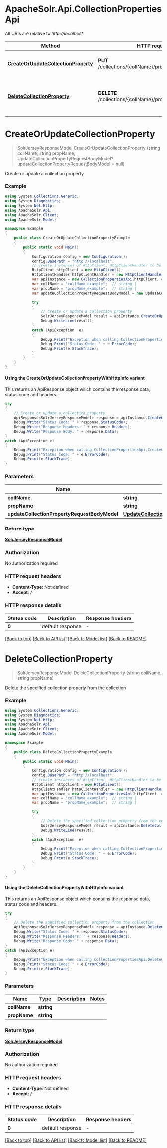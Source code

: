 # ApacheSolr.Api.CollectionPropertiesApi

All URIs are relative to *http://localhost*

| Method | HTTP request | Description |
|--------|--------------|-------------|
| [**CreateOrUpdateCollectionProperty**](CollectionPropertiesApi.md#createorupdatecollectionproperty) | **PUT** /collections/{collName}/properties/{propName} | Create or update a collection property |
| [**DeleteCollectionProperty**](CollectionPropertiesApi.md#deletecollectionproperty) | **DELETE** /collections/{collName}/properties/{propName} | Delete the specified collection property from the collection |

<a id="createorupdatecollectionproperty"></a>
# **CreateOrUpdateCollectionProperty**
> SolrJerseyResponseModel CreateOrUpdateCollectionProperty (string collName, string propName, UpdateCollectionPropertyRequestBodyModel? updateCollectionPropertyRequestBodyModel = null)

Create or update a collection property

### Example
```csharp
using System.Collections.Generic;
using System.Diagnostics;
using System.Net.Http;
using ApacheSolr.Api;
using ApacheSolr.Client;
using ApacheSolr.Model;

namespace Example
{
    public class CreateOrUpdateCollectionPropertyExample
    {
        public static void Main()
        {
            Configuration config = new Configuration();
            config.BasePath = "http://localhost";
            // create instances of HttpClient, HttpClientHandler to be reused later with different Api classes
            HttpClient httpClient = new HttpClient();
            HttpClientHandler httpClientHandler = new HttpClientHandler();
            var apiInstance = new CollectionPropertiesApi(httpClient, config, httpClientHandler);
            var collName = "collName_example";  // string | 
            var propName = "propName_example";  // string | 
            var updateCollectionPropertyRequestBodyModel = new UpdateCollectionPropertyRequestBodyModel?(); // UpdateCollectionPropertyRequestBodyModel? |  (optional) 

            try
            {
                // Create or update a collection property
                SolrJerseyResponseModel result = apiInstance.CreateOrUpdateCollectionProperty(collName, propName, updateCollectionPropertyRequestBodyModel);
                Debug.WriteLine(result);
            }
            catch (ApiException  e)
            {
                Debug.Print("Exception when calling CollectionPropertiesApi.CreateOrUpdateCollectionProperty: " + e.Message);
                Debug.Print("Status Code: " + e.ErrorCode);
                Debug.Print(e.StackTrace);
            }
        }
    }
}
```

#### Using the CreateOrUpdateCollectionPropertyWithHttpInfo variant
This returns an ApiResponse object which contains the response data, status code and headers.

```csharp
try
{
    // Create or update a collection property
    ApiResponse<SolrJerseyResponseModel> response = apiInstance.CreateOrUpdateCollectionPropertyWithHttpInfo(collName, propName, updateCollectionPropertyRequestBodyModel);
    Debug.Write("Status Code: " + response.StatusCode);
    Debug.Write("Response Headers: " + response.Headers);
    Debug.Write("Response Body: " + response.Data);
}
catch (ApiException e)
{
    Debug.Print("Exception when calling CollectionPropertiesApi.CreateOrUpdateCollectionPropertyWithHttpInfo: " + e.Message);
    Debug.Print("Status Code: " + e.ErrorCode);
    Debug.Print(e.StackTrace);
}
```

### Parameters

| Name | Type | Description | Notes |
|------|------|-------------|-------|
| **collName** | **string** |  |  |
| **propName** | **string** |  |  |
| **updateCollectionPropertyRequestBodyModel** | [**UpdateCollectionPropertyRequestBodyModel?**](UpdateCollectionPropertyRequestBodyModel?.md) |  | [optional]  |

### Return type

[**SolrJerseyResponseModel**](SolrJerseyResponseModel.md)

### Authorization

No authorization required

### HTTP request headers

 - **Content-Type**: Not defined
 - **Accept**: */*


### HTTP response details
| Status code | Description | Response headers |
|-------------|-------------|------------------|
| **0** | default response |  -  |

[[Back to top]](#) [[Back to API list]](../README.md#documentation-for-api-endpoints) [[Back to Model list]](../README.md#documentation-for-models) [[Back to README]](../README.md)

<a id="deletecollectionproperty"></a>
# **DeleteCollectionProperty**
> SolrJerseyResponseModel DeleteCollectionProperty (string collName, string propName)

Delete the specified collection property from the collection

### Example
```csharp
using System.Collections.Generic;
using System.Diagnostics;
using System.Net.Http;
using ApacheSolr.Api;
using ApacheSolr.Client;
using ApacheSolr.Model;

namespace Example
{
    public class DeleteCollectionPropertyExample
    {
        public static void Main()
        {
            Configuration config = new Configuration();
            config.BasePath = "http://localhost";
            // create instances of HttpClient, HttpClientHandler to be reused later with different Api classes
            HttpClient httpClient = new HttpClient();
            HttpClientHandler httpClientHandler = new HttpClientHandler();
            var apiInstance = new CollectionPropertiesApi(httpClient, config, httpClientHandler);
            var collName = "collName_example";  // string | 
            var propName = "propName_example";  // string | 

            try
            {
                // Delete the specified collection property from the collection
                SolrJerseyResponseModel result = apiInstance.DeleteCollectionProperty(collName, propName);
                Debug.WriteLine(result);
            }
            catch (ApiException  e)
            {
                Debug.Print("Exception when calling CollectionPropertiesApi.DeleteCollectionProperty: " + e.Message);
                Debug.Print("Status Code: " + e.ErrorCode);
                Debug.Print(e.StackTrace);
            }
        }
    }
}
```

#### Using the DeleteCollectionPropertyWithHttpInfo variant
This returns an ApiResponse object which contains the response data, status code and headers.

```csharp
try
{
    // Delete the specified collection property from the collection
    ApiResponse<SolrJerseyResponseModel> response = apiInstance.DeleteCollectionPropertyWithHttpInfo(collName, propName);
    Debug.Write("Status Code: " + response.StatusCode);
    Debug.Write("Response Headers: " + response.Headers);
    Debug.Write("Response Body: " + response.Data);
}
catch (ApiException e)
{
    Debug.Print("Exception when calling CollectionPropertiesApi.DeleteCollectionPropertyWithHttpInfo: " + e.Message);
    Debug.Print("Status Code: " + e.ErrorCode);
    Debug.Print(e.StackTrace);
}
```

### Parameters

| Name | Type | Description | Notes |
|------|------|-------------|-------|
| **collName** | **string** |  |  |
| **propName** | **string** |  |  |

### Return type

[**SolrJerseyResponseModel**](SolrJerseyResponseModel.md)

### Authorization

No authorization required

### HTTP request headers

 - **Content-Type**: Not defined
 - **Accept**: */*


### HTTP response details
| Status code | Description | Response headers |
|-------------|-------------|------------------|
| **0** | default response |  -  |

[[Back to top]](#) [[Back to API list]](../README.md#documentation-for-api-endpoints) [[Back to Model list]](../README.md#documentation-for-models) [[Back to README]](../README.md)


